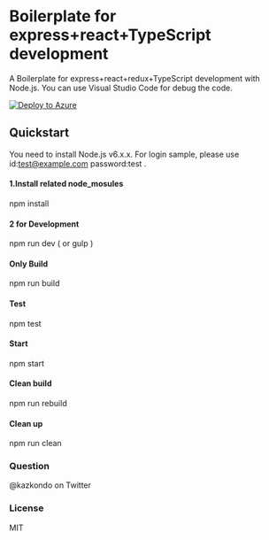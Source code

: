 ﻿# Boilerplate for express+react+TypeScript development
A Boilerplate for express+react+redux+TypeScript development with Node.js.
You can use Visual Studio Code for debug the code.

[![Deploy to Azure](http://azuredeploy.net/deploybutton.png)](https://azuredeploy.net/)

## Quickstart
You need to install Node.js v6.x.x.
For login sample, please use id:test@example.com password:test .

#### 1.Install related node_mosules
npm install

#### 2 for Development
npm run dev ( or gulp )

#### Only Build
npm run build

#### Test
npm test

#### Start
npm start

#### Clean build
npm run rebuild

#### Clean up
npm run clean

### Question
@kazkondo on Twitter

### License
MIT
